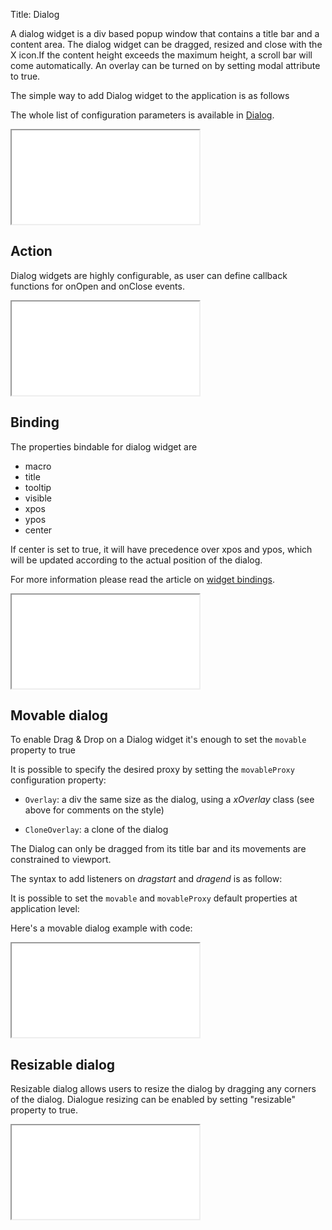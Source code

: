 Title: Dialog


A dialog widget is a div based popup window that contains a title bar and a content area. The dialog widget can be dragged, resized and close with the X icon.If the content height exceeds the maximum height, a scroll bar will come automatically. An overlay can be turned on by setting modal attribute to true.

The simple way to add Dialog widget to the application is as follows
<script src='%SNIPPETS_SERVER_URL%/snippets/github.com/ariatemplates/documentation-code/snippets/widgets/dialog/Snippet.tpl?tag=wgtDialogSimple&lang=at&outdent=true' defer></script>

The whole list of configuration parameters is available in [Dialog](http://ariatemplates.com/api/#aria.widgets.CfgBeans:DialogCfg).

<iframe class='samples' src='%SNIPPETS_SERVER_URL%/samples/github.com/ariatemplates/documentation-code/samples/widgets/dialog/' ></iframe>

## Action
Dialog widgets are highly configurable, as user can define callback functions for onOpen and onClose events.

<script src='%SNIPPETS_SERVER_URL%/snippets/github.com/ariatemplates/documentation-code/snippets/widgets/dialog/Snippet.tpl?tag=wgtDialogAction&lang=at&outdent=true' defer></script>

<iframe class='samples' src='%SNIPPETS_SERVER_URL%/samples/github.com/ariatemplates/documentation-code/samples/widgets/dialog/action/' ></iframe>

## Binding
The properties bindable for dialog widget are
* macro
* title
* tooltip
* visible
* xpos
* ypos
* center

If center is set to true, it will have precedence over xpos and ypos, which will be updated according to the actual position of the dialog.

For more information please read the article on [widget bindings](widget_bindings).

<iframe class='samples' src='%SNIPPETS_SERVER_URL%/samples/github.com/ariatemplates/documentation-code/samples/widgets/dialog/binding/' ></iframe>

## Movable dialog

To enable Drag & Drop on a Dialog widget it's enough to set the `movable` property to true

<script src='%SNIPPETS_SERVER_URL%/snippets/github.com/ariatemplates/documentation-code/snippets/widgets/dialog/Snippet.tpl?tag=wgtDialogMove1&lang=at&outdent=true' defer></script>

It is possible to specify the desired proxy by setting the `movableProxy` configuration property:


* `Overlay`: a div the same size as the dialog, using a _xOverlay_ class (see above for comments on the style)

<script src='%SNIPPETS_SERVER_URL%/snippets/github.com/ariatemplates/documentation-code/snippets/widgets/dialog/Snippet.tpl?tag=wgtDialogMove2&lang=at&outdent=true' defer></script>

* `CloneOverlay`: a clone of the dialog

<script src='%SNIPPETS_SERVER_URL%/snippets/github.com/ariatemplates/documentation-code/snippets/widgets/dialog/Snippet.tpl?tag=wgtDialogMove3&lang=at&outdent=true' defer></script>

The Dialog can only be dragged from its title bar and its movements are constrained to viewport.

The syntax to add listeners on _dragstart_ and _dragend_ is as follow:


<script src='%SNIPPETS_SERVER_URL%/snippets/github.com/ariatemplates/documentation-code/snippets/widgets/dialog/Snippet.tpl?tag=wgtDialogMove4&lang=at&outdent=true' defer></script>

It is possible to set the `movable` and `movableProxy` default properties at application level:


<script src='%SNIPPETS_SERVER_URL%/snippets/github.com/ariatemplates/documentation-code/snippets/widgets/dialog/SnippetScript.js?tag=setEnvironment&lang=javascript&outdent=true' defer></script>

Here's a movable dialog example with code:

<iframe class='samples' src='%SNIPPETS_SERVER_URL%/samples/github.com/ariatemplates/documentation-code/samples/widgets/dialog/movable/' ></iframe>

## Resizable dialog

Resizable dialog allows users to resize the dialog by dragging any corners of the dialog. Dialogue resizing can be enabled by setting "resizable" property to true.
<script src='%SNIPPETS_SERVER_URL%/snippets/github.com/ariatemplates/documentation-code/snippets/widgets/dialog/Snippet.tpl?tag=wgtDialogResize&lang=at&outdent=true' defer></script>
<iframe class='samples' src='%SNIPPETS_SERVER_URL%/samples/github.com/ariatemplates/documentation-code/samples/widgets/dialog/resizable/' ></iframe>
